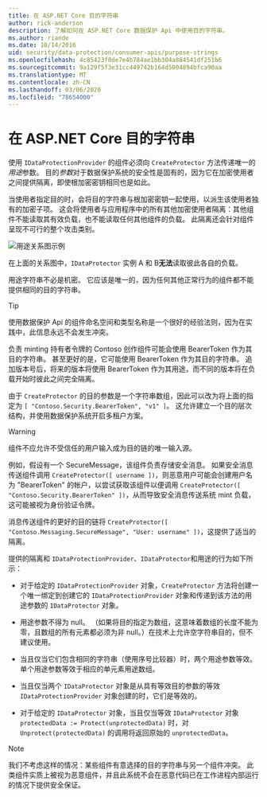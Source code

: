 ```yaml
---
title: 在 ASP.NET Core 目的字符串
author: rick-anderson
description: 了解如何在 ASP.NET Core 数据保护 Api 中使用目的字符串。
ms.author: riande
ms.date: 10/14/2016
uid: security/data-protection/consumer-apis/purpose-strings
ms.openlocfilehash: 4c85423f8de7e4b784ae1bb304a884541df251b6
ms.sourcegitcommit: 9a129f5f3e31cc449742b164d5004894bfca90aa
ms.translationtype: MT
ms.contentlocale: zh-CN
ms.lasthandoff: 03/06/2020
ms.locfileid: "78654000"
---
```

# <a name="purpose-strings-in-aspnet-core"></a>在 ASP.NET Core 目的字符串

<a name="data-protection-consumer-apis-purposes"></a>

使用 `IDataProtectionProvider` 的组件必须向 `CreateProtector` 方法传递唯一的*用途*参数。 目的*参数*对于数据保护系统的安全性是固有的，因为它在加密使用者之间提供隔离，即使根加密密钥相同也是如此。

当使用者指定目的时，会将目的字符串与根加密密钥一起使用，以派生该使用者独有的加密子项。 这会将使用者与应用程序中的所有其他加密使用者隔离：其他组件不能读取其有效负载，也不能读取任何其他组件的负载。 此隔离还会针对组件呈现不可行的整个攻击类别。

![用途关系图示例](purpose-strings/_static/purposes.png)

在上面的关系图中，`IDataProtector` 实例 A 和 B**无法**读取彼此各自的负载。

用途字符串不必是机密。 它应该是唯一的，因为任何其他正常行为的组件都不能提供相同的目的字符串。

>[!TIP]
> 使用数据保护 Api 的组件命名空间和类型名称是一个很好的经验法则，因为在实践中，此信息永远不会发生冲突。
>
>负责 minting 持有者令牌的 Contoso 创作组件可能会使用 BearerToken 作为其目的字符串。 甚至更好的是，它可能使用 BearerToken 作为其目的字符串。 追加版本号后，将来的版本将使用 BearerToken 作为其用途，而不同的版本将在负载开始时彼此之间完全隔离。

由于 `CreateProtector` 的目的参数是一个字符串数组，因此可以改为将上面的指定为 `[ "Contoso.Security.BearerToken", "v1" ]`。 这允许建立一个目的层次结构，并使用数据保护系统开启多租户方案。

<a name="data-protection-contoso-purpose"></a>

>[!WARNING]
> 组件不应允许不受信任的用户输入成为目的链的唯一输入源。
>
>例如，假设有一个 SecureMessage，该组件负责存储安全消息。 如果安全消息传送组件调用 `CreateProtector([ username ])`，则恶意用户可能会创建用户名为 "BearerToken" 的帐户，以尝试获取该组件以便调用 `CreateProtector([ "Contoso.Security.BearerToken" ])`，从而导致安全消息传送系统 mint 负载，这可能被视为身份验证令牌。
>
>消息传送组件的更好的目的链将 `CreateProtector([ "Contoso.Messaging.SecureMessage", "User: username" ])`，这提供了适当的隔离。

提供的隔离和 `IDataProtectionProvider`、`IDataProtector`和用途的行为如下所示：

* 对于给定的 `IDataProtectionProvider` 对象，`CreateProtector` 方法将创建一个唯一绑定到创建它的 `IDataProtectionProvider` 对象和传递到该方法的用途参数的 `IDataProtector` 对象。

* 用途参数不得为 null。 （如果将目的指定为数组，这意味着数组的长度不能为零，且数组的所有元素都必须为非 null。）在技术上允许空字符串目的，但不建议使用。

* 当且仅当它们包含相同的字符串（使用序号比较器）时，两个用途参数等效。 单个用途参数等效于相应的单元素用途数组。

* 当且仅当两个 `IDataProtector` 对象是从具有等效目的参数的等效 `IDataProtectionProvider` 对象创建的时，它们是等效的。

* 对于给定的 `IDataProtector` 对象，当且仅当等效 `IDataProtector` 对象 `protectedData := Protect(unprotectedData)` 时，对 `Unprotect(protectedData)` 的调用将返回原始的 `unprotectedData`。

> [!NOTE]
> 我们不考虑这样的情况：某些组件有意选择的目的字符串与另一个组件冲突。 此类组件实质上被视为恶意组件，并且此系统不会在恶意代码已在工作进程内部运行的情况下提供安全保证。
